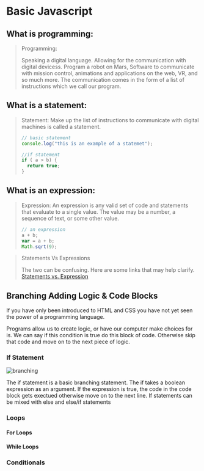 # Basic Javascript

## What is programming:
> Programming: 
>
> Speaking a digital language. Allowing for the communication with digital devicess. Program a robot on Mars, Software to communicate with mission control, animations and applications on the web, VR, and so much more. The communication comes in the form of a list of instructions which we call our program.



## What is a statement:
> Statement:
> Make up the list of instructions to communicate with digital machines is called a statement.
> ```javascript
> // basic statement
> console.log("this is an example of a statemet");
>
> //if statement 
> if ( a > b) { 
>   return true; 
> }

## What is an expression:
> Expression:
> An expression is any valid set of code and statements that evaluate to a single value. The value may be a number, a sequence of text, or some other value.
>```javascript
> // an expression 
> a + b;
> var = a + b;
> Math.sqrt(9);


> Statements Vs Expressions
> 
> The two can be confusing.
> Here are some links that may help clarify.
> [Statements vs. Expression](https://2ality.com/2012/09/expressions-vs-statements.html) 

## Branching Adding Logic & Code Blocks
If you have only been introduced to HTML and CSS you have not yet seen the power of a programming language.

Programs allow us to create logic, or have our computer make choices for is. We can say if this condition is true do this block of code. Otherwise skip that code and move on to the next piece of logic.

### If Statement
![branching](https://i.ibb.co/w40SQpW/if.png)

The if statement is a basic branching statement. The if takes a boolean expression as an argument. If the expression is true, the code in the code block gets exectued otherwise move on to the next line. If statements can be mixed with else and else/if statements

### Loops

#### For Loops

#### While Loops

### Conditionals